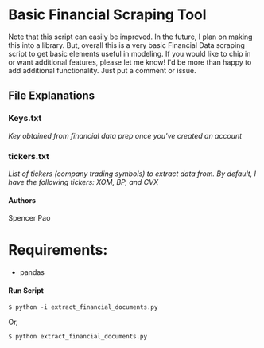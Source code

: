 # Basic Financial Scraping Tool
Note that this script can easily be improved. In the future, I plan on making this into a library.
But, overall this is a very basic Financial Data scraping script to get basic elements useful in modeling. If you would like to chip in or want additional features, please let me know! I'd be more than happy to add additional functionality. Just put a comment or issue.

## File Explanations   
### Keys.txt
_Key obtained from financial data prep once you've created an account_
### tickers.txt
_List of tickers (company trading symbols) to extract data from. By default, I have the following tickers: XOM, BP, and CVX_

#### Authors
Spencer Pao

# Requirements:
- pandas


#### Run Script
```
$ python -i extract_financial_documents.py
```
Or,
```
$ python extract_financial_documents.py
```
